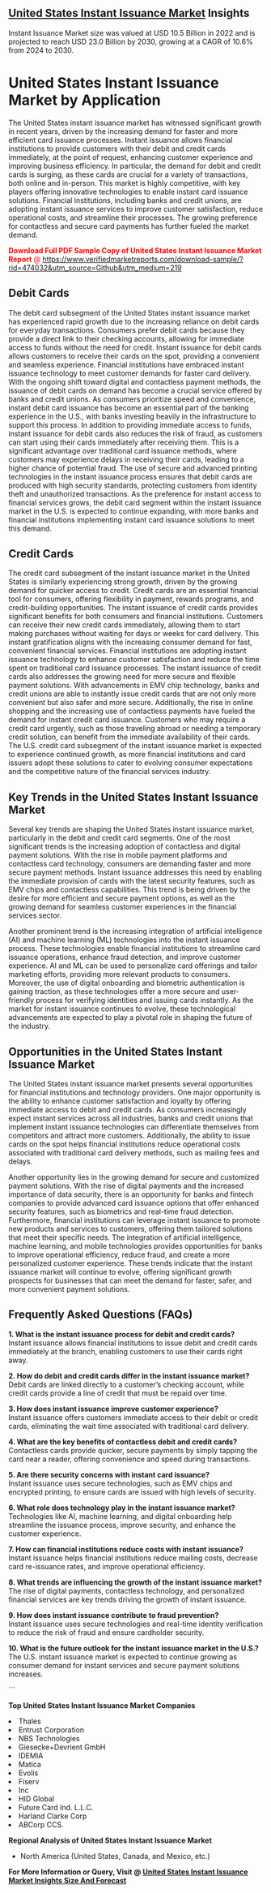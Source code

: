 <h2><a href="https://www.verifiedmarketreports.com/download-sample/?rid=474032&amp;utm_source=Github&amp;utm_medium=219" target="_blank">United States Instant Issuance Market</a> Insights</h2><p>Instant Issuance Market size was valued at USD 10.5 Billion in 2022 and is projected to reach USD 23.0 Billion by 2030, growing at a CAGR of 10.6% from 2024 to 2030.</p><p> <h1>United States Instant Issuance Market by Application</h1> <p>The United States instant issuance market has witnessed significant growth in recent years, driven by the increasing demand for faster and more efficient card issuance processes. Instant issuance allows financial institutions to provide customers with their debit and credit cards immediately, at the point of request, enhancing customer experience and improving business efficiency. In particular, the demand for debit and credit cards is surging, as these cards are crucial for a variety of transactions, both online and in-person. This market is highly competitive, with key players offering innovative technologies to enable instant card issuance solutions. Financial institutions, including banks and credit unions, are adopting instant issuance services to improve customer satisfaction, reduce operational costs, and streamline their processes. The growing preference for contactless and secure card payments has further fueled the market demand. <p><span class=""><span style="color: #ff0000;"><strong>Download Full PDF Sample Copy of United States Instant Issuance Market Report</strong> @ </span><a href="https://www.verifiedmarketreports.com/download-sample/?rid=474032&amp;utm_source=Github&amp;utm_medium=219" target="_blank">https://www.verifiedmarketreports.com/download-sample/?rid=474032&amp;utm_source=Github&amp;utm_medium=219</a></span></p></p> <h2>Debit Cards</h2> <p>The debit card subsegment of the United States instant issuance market has experienced rapid growth due to the increasing reliance on debit cards for everyday transactions. Consumers prefer debit cards because they provide a direct link to their checking accounts, allowing for immediate access to funds without the need for credit. Instant issuance for debit cards allows customers to receive their cards on the spot, providing a convenient and seamless experience. Financial institutions have embraced instant issuance technology to meet customer demands for faster card delivery. With the ongoing shift toward digital and contactless payment methods, the issuance of debit cards on demand has become a crucial service offered by banks and credit unions. As consumers prioritize speed and convenience, instant debit card issuance has become an essential part of the banking experience in the U.S., with banks investing heavily in the infrastructure to support this process. In addition to providing immediate access to funds, instant issuance for debit cards also reduces the risk of fraud, as customers can start using their cards immediately after receiving them. This is a significant advantage over traditional card issuance methods, where customers may experience delays in receiving their cards, leading to a higher chance of potential fraud. The use of secure and advanced printing technologies in the instant issuance process ensures that debit cards are produced with high security standards, protecting customers from identity theft and unauthorized transactions. As the preference for instant access to financial services grows, the debit card segment within the instant issuance market in the U.S. is expected to continue expanding, with more banks and financial institutions implementing instant card issuance solutions to meet this demand.</p> <h2>Credit Cards</h2> <p>The credit card subsegment of the instant issuance market in the United States is similarly experiencing strong growth, driven by the growing demand for quicker access to credit. Credit cards are an essential financial tool for consumers, offering flexibility in payment, rewards programs, and credit-building opportunities. The instant issuance of credit cards provides significant benefits for both consumers and financial institutions. Customers can receive their new credit cards immediately, allowing them to start making purchases without waiting for days or weeks for card delivery. This instant gratification aligns with the increasing consumer demand for fast, convenient financial services. Financial institutions are adopting instant issuance technology to enhance customer satisfaction and reduce the time spent on traditional card issuance processes. The instant issuance of credit cards also addresses the growing need for more secure and flexible payment solutions. With advancements in EMV chip technology, banks and credit unions are able to instantly issue credit cards that are not only more convenient but also safer and more secure. Additionally, the rise in online shopping and the increasing use of contactless payments have fueled the demand for instant credit card issuance. Customers who may require a credit card urgently, such as those traveling abroad or needing a temporary credit solution, can benefit from the immediate availability of their cards. The U.S. credit card subsegment of the instant issuance market is expected to experience continued growth, as more financial institutions and card issuers adopt these solutions to cater to evolving consumer expectations and the competitive nature of the financial services industry.</p> <h2>Key Trends in the United States Instant Issuance Market</h2> <p>Several key trends are shaping the United States instant issuance market, particularly in the debit and credit card segments. One of the most significant trends is the increasing adoption of contactless and digital payment solutions. With the rise in mobile payment platforms and contactless card technology, consumers are demanding faster and more secure payment methods. Instant issuance addresses this need by enabling the immediate provision of cards with the latest security features, such as EMV chips and contactless capabilities. This trend is being driven by the desire for more efficient and secure payment options, as well as the growing demand for seamless customer experiences in the financial services sector.</p> <p>Another prominent trend is the increasing integration of artificial intelligence (AI) and machine learning (ML) technologies into the instant issuance process. These technologies enable financial institutions to streamline card issuance operations, enhance fraud detection, and improve customer experience. AI and ML can be used to personalize card offerings and tailor marketing efforts, providing more relevant products to consumers. Moreover, the use of digital onboarding and biometric authentication is gaining traction, as these technologies offer a more secure and user-friendly process for verifying identities and issuing cards instantly. As the market for instant issuance continues to evolve, these technological advancements are expected to play a pivotal role in shaping the future of the industry.</p> <h2>Opportunities in the United States Instant Issuance Market</h2> <p>The United States instant issuance market presents several opportunities for financial institutions and technology providers. One major opportunity is the ability to enhance customer satisfaction and loyalty by offering immediate access to debit and credit cards. As consumers increasingly expect instant services across all industries, banks and credit unions that implement instant issuance technologies can differentiate themselves from competitors and attract more customers. Additionally, the ability to issue cards on the spot helps financial institutions reduce operational costs associated with traditional card delivery methods, such as mailing fees and delays.</p> <p>Another opportunity lies in the growing demand for secure and customized payment solutions. With the rise of digital payments and the increased importance of data security, there is an opportunity for banks and fintech companies to provide advanced card issuance options that offer enhanced security features, such as biometrics and real-time fraud detection. Furthermore, financial institutions can leverage instant issuance to promote new products and services to customers, offering them tailored solutions that meet their specific needs. The integration of artificial intelligence, machine learning, and mobile technologies provides opportunities for banks to improve operational efficiency, reduce fraud, and create a more personalized customer experience. These trends indicate that the instant issuance market will continue to evolve, offering significant growth prospects for businesses that can meet the demand for faster, safer, and more convenient payment solutions.</p> <h2>Frequently Asked Questions (FAQs)</h2> <p><b>1. What is the instant issuance process for debit and credit cards?</b><br>Instant issuance allows financial institutions to issue debit and credit cards immediately at the branch, enabling customers to use their cards right away.</p> <p><b>2. How do debit and credit cards differ in the instant issuance market?</b><br>Debit cards are linked directly to a customer’s checking account, while credit cards provide a line of credit that must be repaid over time.</p> <p><b>3. How does instant issuance improve customer experience?</b><br>Instant issuance offers customers immediate access to their debit or credit cards, eliminating the wait time associated with traditional card delivery.</p> <p><b>4. What are the key benefits of contactless debit and credit cards?</b><br>Contactless cards provide quicker, secure payments by simply tapping the card near a reader, offering convenience and speed during transactions.</p> <p><b>5. Are there security concerns with instant card issuance?</b><br>Instant issuance uses secure technologies, such as EMV chips and encrypted printing, to ensure cards are issued with high levels of security.</p> <p><b>6. What role does technology play in the instant issuance market?</b><br>Technologies like AI, machine learning, and digital onboarding help streamline the issuance process, improve security, and enhance the customer experience.</p> <p><b>7. How can financial institutions reduce costs with instant issuance?</b><br>Instant issuance helps financial institutions reduce mailing costs, decrease card re-issuance rates, and improve operational efficiency.</p> <p><b>8. What trends are influencing the growth of the instant issuance market?</b><br>The rise of digital payments, contactless technology, and personalized financial services are key trends driving the growth of instant issuance.</p> <p><b>9. How does instant issuance contribute to fraud prevention?</b><br>Instant issuance uses secure technologies and real-time identity verification to reduce the risk of fraud and ensure cardholder security.</p> <p><b>10. What is the future outlook for the instant issuance market in the U.S.?</b><br>The U.S. instant issuance market is expected to continue growing as consumer demand for instant services and secure payment solutions increases.</p> ```</p><p><strong>Top United States Instant Issuance Market Companies</strong></p><div data-test-id=""><p><li>Thales</li><li> Entrust Corporation</li><li> NBS Technologies</li><li> Giesecke+Devrient GmbH</li><li> IDEMIA</li><li> Matica</li><li> Evolis</li><li> Fiserv</li><li> Inc</li><li> HID Global</li><li> Future Card Ind. L.L.C.</li><li> Harland Clarke Corp</li><li> ABCorp CCS.</li></p><div><strong>Regional Analysis of&nbsp;United States Instant Issuance Market</strong></div><ul><li dir="ltr"><p dir="ltr">North America&nbsp;(United States, Canada, and Mexico, etc.)</p></li></ul><p><strong>For More Information or Query, Visit @&nbsp;</strong><strong><a href="https://www.verifiedmarketreports.com/product/instant-issuance-market/?utm_source=Github&amp;utm_medium=219" target="_blank">United States Instant Issuance Market Insights Size And Forecast</a></strong></p></div>
